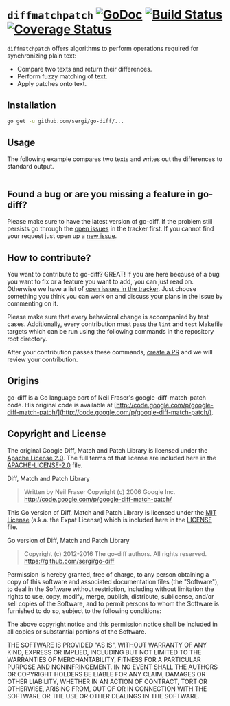 # `diffmatchpatch` [![GoDoc](https://godoc.org/github.com/sergi/go-diff?status.png)](https://godoc.org/github.com/sergi/go-diff/diffmatchpatch) [![Build Status](https://travis-ci.org/sergi/go-diff.svg?branch=master)](https://travis-ci.org/sergi/go-diff) [![Coverage Status](https://coveralls.io/repos/sergi/go-diff/badge.png?branch=master)](https://coveralls.io/r/sergi/go-diff?branch=master)

`diffmatchpatch` offers algorithms to perform operations required for
synchronizing plain text:

- Compare two texts and return their differences.
- Perform fuzzy matching of text.
- Apply patches onto text.

## Installation

```bash
go get -u github.com/sergi/go-diff/...
```

## Usage

The following example compares two texts and writes out the differences to
standard output.

```go
```

## Found a bug or are you missing a feature in go-diff?

Please make sure to have the latest version of go-diff. If the problem still
persists go through the [open issues](https://github.com/sergi/go-diff/issues)
in the tracker first. If you cannot find your request just open up a [new
issue](https://github.com/sergi/go-diff/issues/new).

## How to contribute?

You want to contribute to go-diff? GREAT! If you are here because of a bug you
want to fix or a feature you want to add, you can just read on. Otherwise we
have a list of [open issues in the
tracker](https://github.com/sergi/go-diff/issues). Just choose something you
think you can work on and discuss your plans in the issue by commenting on it.

Please make sure that every behavioral change is accompanied by test cases.
Additionally, every contribution must pass the `lint` and `test` Makefile
targets which can be run using the following commands in the repository root
directory.

After your contribution passes these commands, [create a
PR](https://help.github.com/articles/creating-a-pull-request/) and we will
review your contribution.

## Origins

go-diff is a Go language port of Neil Fraser's google-diff-match-patch code.
His original code is available at
[http://code.google.com/p/google-diff-match-patch/](http://code.google.com/p/google-diff-match-patch/).

## Copyright and License

The original Google Diff, Match and Patch Library is licensed under the [Apache
License 2.0](http://www.apache.org/licenses/LICENSE-2.0). The full terms of
that license are included here in the [APACHE-LICENSE-2.0](/APACHE-LICENSE-2.0)
file.

Diff, Match and Patch Library

> Written by Neil Fraser
> Copyright (c) 2006 Google Inc.
> <http://code.google.com/p/google-diff-match-patch/>

This Go version of Diff, Match and Patch Library is licensed under the [MIT
License](http://www.opensource.org/licenses/MIT) (a.k.a. the Expat License)
which is included here in the [LICENSE](/LICENSE) file.

Go version of Diff, Match and Patch Library

> Copyright (c) 2012-2016 The go-diff authors. All rights reserved.
> <https://github.com/sergi/go-diff>

Permission is hereby granted, free of charge, to any person obtaining a copy of
this software and associated documentation files (the "Software"), to deal in
the Software without restriction, including without limitation the rights to
use, copy, modify, merge, publish, distribute, sublicense, and/or sell copies
of the Software, and to permit persons to whom the Software is furnished to do
so, subject to the following conditions:

The above copyright notice and this permission notice shall be included in all
copies or substantial portions of the Software.

THE SOFTWARE IS PROVIDED "AS IS", WITHOUT WARRANTY OF ANY KIND, EXPRESS OR
IMPLIED, INCLUDING BUT NOT LIMITED TO THE WARRANTIES OF MERCHANTABILITY,
FITNESS FOR A PARTICULAR PURPOSE AND NONINFRINGEMENT. IN NO EVENT SHALL THE
AUTHORS OR COPYRIGHT HOLDERS BE LIABLE FOR ANY CLAIM, DAMAGES OR OTHER
LIABILITY, WHETHER IN AN ACTION OF CONTRACT, TORT OR OTHERWISE, ARISING FROM,
OUT OF OR IN CONNECTION WITH THE SOFTWARE OR THE USE OR OTHER DEALINGS IN THE
SOFTWARE.
